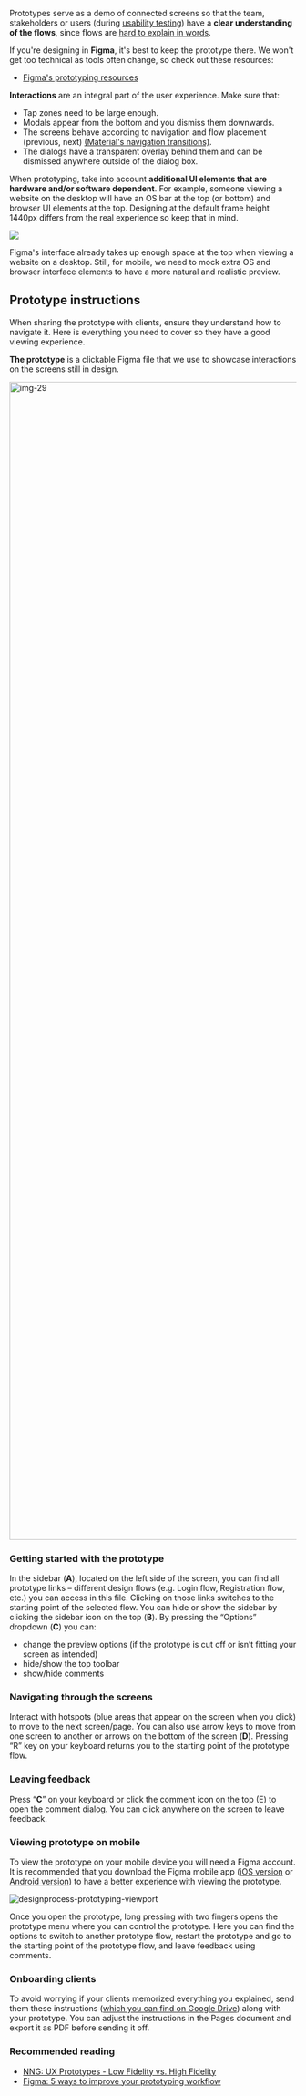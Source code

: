 Prototypes serve as a demo of connected screens so that the team, stakeholders or users (during [usability testing](https://infinum.com/handbook/books/design/design-process/discovery/usability-testing)) have a **clear understanding of the flows**, since flows are [hard to explain in words](https://twitter.com/kvyn_/status/1254789229181169665?s=21).

If you're designing in **Figma**, it's best to keep the prototype there. We won't get too technical as tools often change, so check out these resources:

- [Figma's prototyping resources](https://www.figma.com/prototyping/)

**Interactions** are an integral part of the user experience. Make sure that:

- Tap zones need to be large enough.
- Modals appear from the bottom and you dismiss them downwards.
- The screens behave according to navigation and flow placement (previous, next) [(Material's navigation transitions)](https://material.io/design/navigation/navigation-transitions.html#peer-transitions).
- The dialogs have a transparent overlay behind them and can be dismissed anywhere outside of the dialog box.

When prototyping, take into account **additional UI elements that are hardware and/or software dependent**. For example, someone viewing a website on the desktop will have an OS bar at the top (or bottom) and browser UI elements at the top. Designing at the default frame height 1440px differs from the real experience so keep that in mind.

![](/img/designprocess-prototyping-viewport.jpg)

Figma's interface already takes up enough space at the top when viewing a website on a desktop. Still, for mobile, we need to mock extra OS and browser interface elements to have a more natural and realistic preview.


## Prototype instructions

When sharing the prototype with clients, ensure they understand how to navigate it. Here is everything you need to cover so they have a good viewing experience.

**The prototype** is a clickable Figma file that we use to showcase interactions on the screens still in design.

<img width="2033" alt="img-29" src="https://user-images.githubusercontent.com/99874159/215465347-6a13132b-3dd8-407b-ab37-38a29006307d.png">

### Getting started with the prototype
In the sidebar (**A**), located on the left side of the screen, you can find all prototype links – different
design flows (e.g. Login flow, Registration flow, etc.) you can access in this file. Clicking on those
links switches to the starting point of the selected flow.
You can hide or show the sidebar by clicking the sidebar icon on the top (**B**).
By pressing the “Options” dropdown (**C**) you can:

- change the preview options (if the prototype is cut off or isn’t fitting your screen as intended)
- hide/show the top toolbar
- show/hide comments

### Navigating through the screens
Interact with hotspots (blue areas that appear on the screen when you click) to move to the next
screen/page. You can also use arrow keys to move from one screen to another or arrows on the
bottom of the screen (**D**).
Pressing “R” key on your keyboard returns you to the starting point of the prototype flow.

### Leaving feedback
Press “**C**” on your keyboard or click the comment icon on the top (E) to open the comment dialog.
You can click anywhere on the screen to leave feedback.

### Viewing prototype on mobile
To view the prototype on your mobile device you will need a Figma account. It is recommended that you download the Figma mobile app ([iOS version](https://apps.apple.com/app/figma-mirror/id1152747299) or [Android version](https://play.google.com/store/apps/details?id=com.figma.mirror&pli=1)) to have a better experience with viewing the prototype. 

![designprocess-prototyping-viewport](https://user-images.githubusercontent.com/99874159/215481816-f3f0499e-775e-4bdd-aa45-293063681add.jpg)

Once you open the prototype, long pressing with two fingers opens the prototype menu where you can control the prototype. Here you can find the options to switch to another prototype flow, restart the prototype and go to the starting point of the prototype flow, and leave feedback using comments.

### Onboarding clients

To avoid worrying if your clients memorized everything you explained, send them these instructions ([which you can find on Google Drive](https://drive.google.com/drive/folders/1u44DuNNnRmG66KUBaBqTYfocrkoB27su)) along with your prototype. You can adjust the instructions in the Pages document and export it as PDF before sending it off. 

### Recommended reading

- [NNG: UX Prototypes - Low Fidelity vs. High Fidelity](https://www.nngroup.com/articles/ux-prototype-hi-lo-fidelity/)
- [Figma: 5 ways to improve your prototyping workflow](https://www.figma.com/best-practices/five-ways-to-improve-your-prototyping-workflow/)
